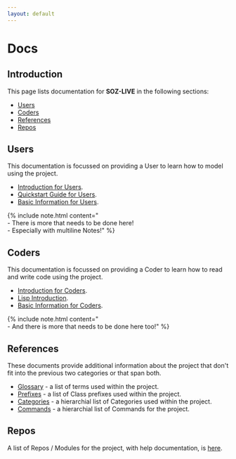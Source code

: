 ```yaml
---
layout: default
---
```


# Docs

## Introduction

This page lists documentation for **SOZ-LIVE** in the following sections:

- [Users](#users)
- [Coders](#coders)
- [References](#references)
- [Repos](#repos)

## Users

This documentation is focussed on providing a User to learn how to model using the project.  


- [Introduction for Users](/docs/users/intro.html). 
- [Quickstart Guide for Users](/docs/users/quickstart.html).
- [Basic Information for Users](/docs/users/basics.html).

{% include note.html content="<br>- There is more that needs to be done here!<br>- Especially with multiline Notes!" %}

## Coders

This documentation is focussed on providing a Coder to learn how to read and write code using the project.  


- [Introduction for Coders](/docs/coders/intro.html). 
- [Lisp Introduction](/docs/coders/lisp.html).
- [Basic Information for Coders](/docs/coders/basics.html).

{% include note.html content="<br>- And there is more that needs to be done here too!" %}

## References

These documents provide additional information about the project that don't fit into the previous two categories or that span both.

- [Glossary](/docs/glossary.html) - a list of terms used within the project.
- [Prefixes](/docs/prefixes.html) - a list of Class prefixes used within the project.
- [Categories](/docs/categories.html) - a hierarchial list of Categories used within the project.
- [Commands](/docs/commands.html) - a hierarchial list of Commands for the project.


## Repos

A list of Repos / Modules for the project, with help documentation, is [here](/docs/repos.html).

